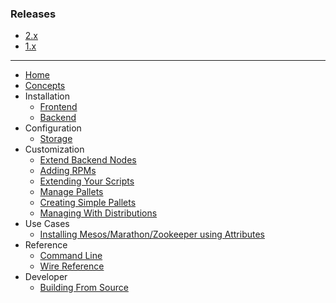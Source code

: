 ### Releases
* [2.x](Home)
* [1.x](Home-(v1.x))

***

* [Home](Home)
* [Concepts](Concepts)
* Installation
  * [Frontend](Frontend-Installation)
  * [Backend](Backend-Installation)
* Configuration
  * [Storage](Storage-Configuration)
* Customization
  * [Extend Backend Nodes](Extend-Backend-Nodes)
  * [Adding RPMs](Adding-RPMs)
  * [Extending Your Scripts](Extend-Your-Scripts)
  * [Manage Pallets](Manage-Pallets)
  * [Creating Simple Pallets](Creating-Simple-(Package-based)-Pallets)
  * [Managing With Distributions](Manage-Distributions) 
* Use Cases
  * [Installing Mesos/Marathon/Zookeeper using Attributes](Mesos-Marathon-Zookeeper)
* Reference
  * [Command Line](Command-Line-Reference) 
  * [Wire Reference](Wire-Reference)
* Developer
  * [Building From Source](Building-From-Source)

